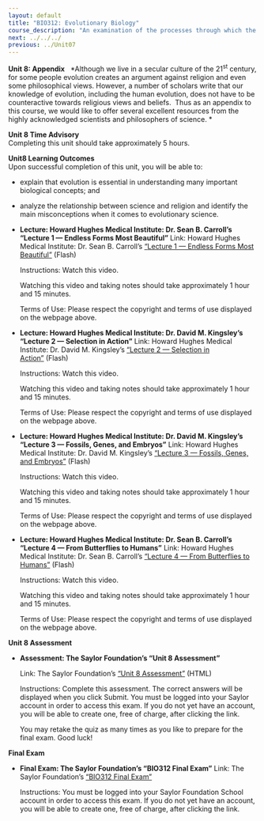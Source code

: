 ```yaml
---
layout: default
title: "BIO312: Evolutionary Biology"
course_description: "An examination of the processes through which the current forms of life have arisen. Topics include: the mechanisms of evolution, measures of evolutionary change, current framings of evolutionary changes (e.g. Game Theory), and phylogenies."
next: ../../../
previous: ../Unit07
---
```

**Unit 8: Appendix** <span id="8"></span> 
*Although we live in a secular culture of the 21<sup>st</sup> century,
for some people evolution creates an argument against religion and even
some philosophical views. However, a number of scholars write that our
knowledge of evolution, including the human evolution, does not have to
be counteractive towards religious views and beliefs.  Thus as an
appendix to this course, we would like to offer several excellent
resources from the highly acknowledged scientists and philosophers of
science. *

**Unit 8 Time Advisory**  
Completing this unit should take approximately 5 hours.

**Unit8 Learning Outcomes**  
Upon successful completion of this unit, you will be able to:
-   explain that evolution is essential in understanding many important
    biological concepts; and
-   analyze the relationship between science and religion and identify
    the main misconceptions when it comes to evolutionary science.

-   **Lecture: Howard Hughes Medical Institute: Dr. Sean B. Carroll’s
    “Lecture 1 — Endless Forms Most Beautiful”**
    Link: Howard Hughes Medical Institute: Dr. Sean B. Carroll’s
    [“](http://media.hhmi.org/hl/05Lect1.html)[Lecture 1 — Endless Forms
    Most
    Beautiful](http://media.hhmi.org/hl/05Lect1.html)[”](http://media.hhmi.org/hl/05Lect1.html) (Flash)  
      
     Instructions: Watch this video.  
      
     Watching this video and taking notes should take approximately 1
    hour and 15 minutes.  
      
     Terms of Use: Please respect the copyright and terms of use
    displayed on the webpage above.

-   **Lecture: Howard Hughes Medical Institute: Dr. David M. Kingsley’s
    “Lecture 2 — Selection in Action”**
    Link: Howard Hughes Medical Institute: Dr. David M. Kingsley’s
    [“](http://media.hhmi.org/hl/05Lect2.html)[Lecture 2 — Selection in
    Action](http://media.hhmi.org/hl/05Lect2.html)[”](http://media.hhmi.org/hl/05Lect2.html) (Flash)  
      
     Instructions: Watch this video.  
      
     Watching this video and taking notes should take approximately 1
    hour and 15 minutes.  
      
     Terms of Use: Please respect the copyright and terms of use
    displayed on the webpage above.

-   **Lecture: Howard Hughes Medical Institute: Dr. David M. Kingsley’s
    “Lecture 3 — Fossils, Genes, and Embryos”**
    Link: Howard Hughes Medical Institute: Dr. David M. Kingsley’s
    [“](http://media.hhmi.org/hl/05Lect3.html)[Lecture 3 — Fossils,
    Genes, and
    Embryos](http://media.hhmi.org/hl/05Lect3.html)[”](http://media.hhmi.org/hl/05Lect3.html) (Flash)  
      
     Instructions: Watch this video.  
      
     Watching this video and taking notes should take approximately 1
    hour and 15 minutes.  
      
     Terms of Use: Please respect the copyright and terms of use
    displayed on the webpage above.

-   **Lecture: Howard Hughes Medical Institute: Dr. Sean B. Carroll’s
    “Lecture 4 — From Butterflies to Humans”**
    Link: Howard Hughes Medical Institute: Dr. Sean B. Carroll’s
    [“](http://media.hhmi.org/hl/05Lect4.html)[Lecture 4 — From
    Butterflies to
    Humans](http://media.hhmi.org/hl/05Lect4.html)[”](http://media.hhmi.org/hl/05Lect4.html) (Flash)  
      
     Instructions: Watch this video.  
      
     Watching this video and taking notes should take approximately 1
    hour and 15 minutes.  
      
     Terms of Use: Please respect the copyright and terms of use
    displayed on the webpage above.

**Unit 8 Assessment** <span id="8.1"></span> 
-   **Assessment: The Saylor Foundation’s “Unit 8 Assessment”**

    Link: The Saylor Foundation’s [“Unit 8
    Assessment”](http://school.saylor.org/mod/quiz/view.php?id=1577)
    (HTML)

    Instructions: Complete this assessment. The correct answers will be
    displayed when you click Submit. You must be logged into your Saylor
    account in order to access this exam. If you do not yet have an
    account, you will be able to create one, free of charge, after
    clicking the link.

    You may retake the quiz as many times as you like to prepare for the
    final exam. Good luck!

**Final Exam** <span id="9"></span> 
-   **Final Exam: The Saylor Foundation’s “BIO312 Final Exam”**
    Link: The Saylor Foundation’s [“BIO312 Final
    Exam”](http://school.saylor.org/mod/quiz/view.php?id=1561)  
      
     Instructions: You must be logged into your Saylor Foundation School
    account in order to access this exam. If you do not yet have an
    account, you will be able to create one, free of charge, after
    clicking the link.


